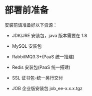 # 部署前准备

安装前请准备好以下资源：

- JDK/JRE 安装包，java 版本需要在 1.8

- MySQL 安装包

- RabbitMQ3.3+(PaaS 统一搭建)

- Redis 安装包(PaaS 统一搭建)

- SSL 证书包-统一另行交付

- JOB 企业版安装包 job_ee-x.x.x.tgz
